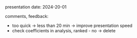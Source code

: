 presentation date: 2024-20-01

comments, feedback:
* too quick -> less than 20 min -> improve presentation speed
* check coefficients in analysis, ranked - no -> delete